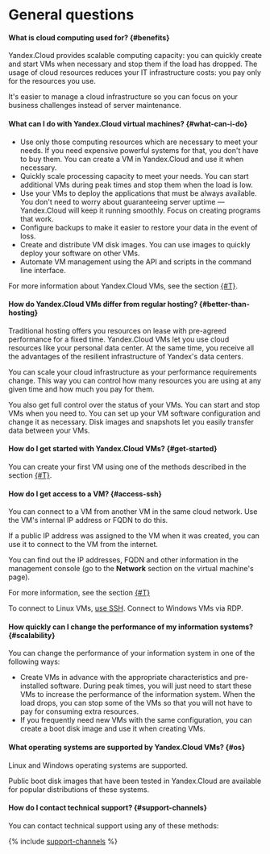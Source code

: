 # General questions

#### What is cloud computing used for? {#benefits}

Yandex.Cloud provides scalable computing capacity: you can quickly create and start VMs when necessary and stop them if the load has dropped. The usage of cloud resources reduces your IT infrastructure costs: you pay only for the resources you use.

It's easier to manage a cloud infrastructure so you can focus on your business challenges instead of server maintenance.

#### What can I do with Yandex.Cloud virtual machines? {#what-can-i-do}

- Use only those computing resources which are necessary to meet your needs. If you need expensive powerful systems for that, you don't have to buy them. You can create a VM in Yandex.Cloud and use it when necessary.
- Quickly scale processing capacity to meet your needs. You can start additional VMs during peak times and stop them when the load is low.
- Use your VMs to deploy the applications that must be always available. You don't need to worry about guaranteeing server uptime — Yandex.Cloud will keep it running smoothly. Focus on creating programs that work.
- Configure backups to make it easier to restore your data in the event of loss.
- Create and distribute VM disk images. You can use images to quickly deploy your software on other VMs.
- Automate VM management using the API and scripts in the command line interface.

For more information about Yandex.Cloud VMs, see the section [{#T}](../concepts/vm.md).

#### How do Yandex.Cloud VMs differ from regular hosting? {#better-than-hosting}

Traditional hosting offers you resources on lease with pre-agreed performance for a fixed time. Yandex.Cloud VMs let you use cloud resources like your personal data center. At the same time, you receive all the advantages of the resilient infrastructure of Yandex's data centers.

You can scale your cloud infrastructure as your performance requirements change. This way you can control how many resources you are using at any given time and how much you pay for them.

You also get full control over the status of your VMs. You can start and stop VMs when you need to. You can set up your VM software configuration and change it as necessary. Disk images and snapshots let you easily transfer data between your VMs.

#### How do I get started with Yandex.Cloud VMs? {#get-started}

You can create your first VM using one of the methods described in the section [{#T}](../quickstart/index.md).

#### How do I get access to a VM? {#access-ssh}

You can connect to a VM from another VM in the same cloud network. Use the VM's internal IP address or FQDN to do this.

If a public IP address was assigned to the VM when it was created, you can use it to connect to the VM from the internet.

You can find out the IP addresses, FQDN and other information in the management console (go to the **Network** section on the virtual machine's page).

For more information, see the section [{#T}](../concepts/network.md)

To connect to Linux VMs, [use SSH](../operations/vm-connect/ssh.md). Connect to Windows VMs via RDP.

#### How quickly can I change the performance of my information systems? {#scalability}

You can change the performance of your information system in one of the following ways:

- Create VMs in advance with the appropriate characteristics and pre-installed software. During peak times, you will just need to start these VMs to increase the performance of the information system. When the load drops, you can stop some of the VMs so that you will not have to pay for consuming extra resources.
- If you frequently need new VMs with the same configuration, you can create a boot disk image and use it when creating VMs.

#### What operating systems are supported by Yandex.Cloud VMs? {#os}

Linux and Windows operating systems are supported.

Public boot disk images that have been tested in Yandex.Cloud are available for popular distributions of these systems.

#### How do I contact technical support? {#support-channels}

You can contact technical support using any of these methods:

{% include [support-channels](../../_includes/support-channels.md) %}

